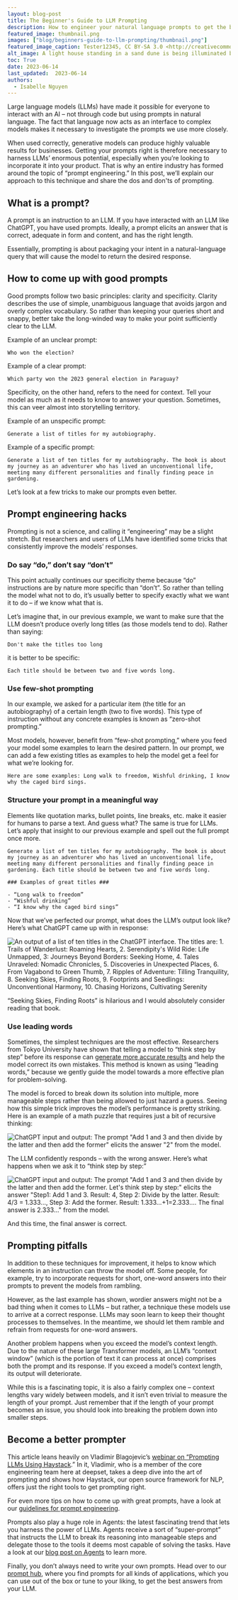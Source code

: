 ```yaml
---
layout: blog-post
title: The Beginner's Guide to LLM Prompting
description: How to engineer your natural language prompts to get the best answers from a large language model
featured_image: thumbnail.png
images: ["blog/beginners-guide-to-llm-prompting/thumbnail.png"]
featured_image_caption: Tester12345, CC BY-SA 3.0 <http://creativecommons.org/licenses/by-sa/3.0/>, via Wikimedia Commons
alt_image: A light house standing in a sand dune is being illuminated by a setting sun.
toc: True
date: 2023-06-14
last_updated:  2023-06-14
authors:
  - Isabelle Nguyen
---	
```


Large language models (LLMs) have made it possible for everyone to interact with an AI – not through code but using prompts in natural language. The fact that language now acts as an interface to complex models makes it necessary to investigate the prompts we use more closely.

  

When used correctly, generative models can produce highly valuable results for businesses. Getting your prompts right is therefore necessary to harness LLMs’ enormous potential, especially when you’re looking to incorporate it into your product. That is why an entire industry has formed around the topic of “prompt engineering.” In this post, we’ll explain our approach to this technique and share the dos and don'ts of prompting.

## What is a prompt?

A prompt is an instruction to an LLM. If you have interacted with an LLM like ChatGPT, you have used prompts. Ideally, a prompt elicits an answer that is correct, adequate in form and content, and has the right length.

  

Essentially, prompting is about packaging your intent in a natural-language query that will cause the model to return the desired response.

## How to come up with good prompts

Good prompts follow two basic principles: clarity and specificity. Clarity describes the use of simple, unambiguous language that avoids jargon and overly complex vocabulary. So rather than keeping your queries short and snappy, better take the long-winded way to make your point sufficiently clear to the LLM.

  

Example of an unclear prompt:

  
``
Who won the election?
``
  

Example of a clear prompt:

  
``
Which party won the 2023 general election in Paraguay?
``
  

Specificity, on the other hand, refers to the need for context. Tell your model as much as it needs to know to answer your question. Sometimes, this can veer almost into storytelling territory.

  
  
Example of an unspecific prompt:

  
``
Generate a list of titles for my autobiography.
``
  

Example of a specific prompt:

  
``
Generate a list of ten titles for my autobiography. The book is about my journey as an adventurer who has lived an unconventional life, meeting many different personalities and finally finding peace in gardening.
``
  

Let’s look at a few tricks to make our prompts even better.

## Prompt engineering hacks

Prompting is not a science, and calling it “engineering” may be a slight stretch. But researchers and users of LLMs have identified some tricks that consistently improve the models’ responses.

### Do say “do,” don’t say “don’t”

This point actually continues our specificity theme because “do” instructions are by nature more specific than “don’t”. So rather than telling the model what not to do, it’s usually better to specify exactly what we want it to do – if we know what that is.

  

Let’s imagine that, in our previous example, we want to make sure that the LLM doesn’t produce overly long titles (as those models tend to do). Rather than saying:

  
``
Don't make the titles too long
``
  

it is better to be specific:

  
``
Each title should be between two and five words long.
``
### Use few-shot prompting

In our example, we asked for a particular item (the title for an autobiography) of a certain length (two to five words). This type of instruction without any concrete examples is known as “zero-shot prompting.”

  

Most models, however, benefit from “few-shot prompting,” where you feed your model some examples to learn the desired pattern. In our prompt, we can add a few existing titles as examples to help the model get a feel for what we’re looking for.

  
``
Here are some examples: Long walk to freedom, Wishful drinking, I know why the caged bird sings.
``
### Structure your prompt in a meaningful way

Elements like quotation marks, bullet points, line breaks, etc. make it easier for humans to parse a text. And guess what? The same is true for LLMs. Let’s apply that insight to our previous example and spell out the full prompt once more.


```
Generate a list of ten titles for my autobiography. The book is about my journey as an adventurer who has lived an unconventional life, meeting many different personalities and finally finding peace in gardening. Each title should be between two and five words long.

### Examples of great titles ###  
      
- “Long walk to freedom”  
- “Wishful drinking”  
- “I know why the caged bird sings”
```


Now that we’ve perfected our prompt, what does the LLM’s output look like? Here’s what ChatGPT came up with in response:

  
![An output of a list of ten titles in the ChatGPT interface. The titles are: 1. Trails of Wanderlust: Roaming Hearts, 2. Serendipity's Wild Ride: Life Unmapped, 3: Journeys Beyond Borders: Seeking Home, 4. Tales Unraveled: Nomadic Chronicles, 5. Discoveries in Unexpected Places, 6. From Vagabond to Green Thumb, 7. Ripples of Adventure: Tilling Tranquility, 8. Seeking Skies, Finding Roots, 9. Footprints and Seedlings: Unconventional Harmony, 10. Chasing Horizons, Cultivating Serenity](titles.png)
  

“Seeking Skies, Finding Roots” is hilarious and I would absolutely consider reading that book.
  

### Use leading words

Sometimes, the simplest techniques are the most effective. Researchers from Tokyo University have shown that telling a model to “think step by step” before its response can [generate more accurate results](https://arxiv.org/pdf/2205.11916.pdf) and help the model correct its own mistakes. This method is known as using “leading words,” because we gently guide the model towards a more effective plan for problem-solving.

  

The model is forced to break down its solution into multiple, more manageable steps rather than being allowed to just hazard a guess. Seeing how this simple trick improves the model’s performance is pretty striking. Here is an example of a math puzzle that requires just a bit of recursive thinking:
  
![ChatGPT input and output: The prompt "Add 1 and 3 and then divide by the latter and then add the former" elicits the answer "2" from the model.](wrong-math.png)
  

The LLM confidently responds – with the wrong answer. Here’s what happens when we ask it to “think step by step:”
  
![ChatGPT input and output: The prompt "Add 1 and 3 and then divide by the latter and then add the former. Let's think step by step:" elicits the answer "Step1: Add 1 and 3. Result: 4, Step 2: Divide by the latter. Result: 4/3 = 1.333..., Step 3: Add the former. Result: 1.333...+1=2.333.... The final answer is 2.333..." from the model.](correct-math.png)
  

And this time, the final answer is correct.

## Prompting pitfalls

In addition to these techniques for improvement, it helps to know which elements in an instruction can throw the model off. Some people, for example, try to incorporate requests for short, one-word answers into their prompts to prevent the models from rambling.

  

However, as the last example has shown, wordier answers might not be a bad thing when it comes to LLMs – but rather, a technique these models use to arrive at a correct response. LLMs may soon learn to keep their thought processes to themselves. In the meantime, we should let them ramble and refrain from requests for one-word answers.

  

Another problem happens when you exceed the model’s context length. Due to the nature of these large Transformer models, an LLM’s “context window” (which is the portion of text it can process at once) comprises both the prompt and its response. If you exceed a model’s context length, its output will deteriorate.

  

While this is a fascinating topic, it is also a fairly complex one – context lengths vary widely between models, and it isn’t even trivial to measure the length of your prompt. Just remember that if the length of your prompt becomes an issue, you should look into breaking the problem down into smaller steps.

## Become a better prompter

This article leans heavily on Vladimir Blagojevic’s [webinar on “Prompting LLMs Using Haystack](https://www.youtube.com/watch?v=-TfPkX3IoUQ).” In it, Vladimir, who is a member of the core engineering team here at deepset, takes a deep dive into the art of prompting and shows how Haystack, our open source framework for NLP, offers just the right tools to get prompting right.


For even more tips on how to come up with great prompts, have a look at our [guidelines for prompt engineering](https://docs.haystack.deepset.ai/docs/prompt-engineering-guidelines).

  

Prompts also play a huge role in Agents: the latest fascinating trend that lets you harness the power of LLMs. Agents receive a sort of “super-prompt” that instructs the LLM to break its reasoning into manageable steps and delegate those to the tools it deems most capable of solving the tasks. Have a look at our [blog post on Agents](https://haystack.deepset.ai/blog/introducing-haystack-agents) to learn more.

  

Finally, you don’t always need to write your own prompts. Head over to our [prompt hub](https://prompthub.deepset.ai/), where you find prompts for all kinds of applications, which you can use out of the box or tune to your liking, to get the best answers from your LLM.
